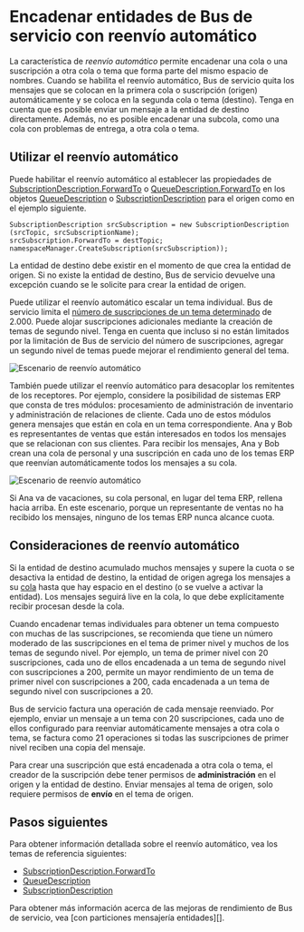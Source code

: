 <properties 
    pageTitle="Reenvío automático Bus de servicios de mensajería entidades | Microsoft Azure"
    description="Cómo encadenar una suscripción a otra cola o tema o cola."
    services="service-bus"
    documentationCenter="na"
    authors="sethmanheim"
    manager="timlt"
    editor="" /> 
<tags 
    ms.service="service-bus"
    ms.devlang="na"
    ms.topic="article"
    ms.tgt_pltfrm="na"
    ms.workload="na"
    ms.date="09/29/2016"
    ms.author="sethm" />

# <a name="chaining-service-bus-entities-with-auto-forwarding"></a>Encadenar entidades de Bus de servicio con reenvío automático

La característica de *reenvío automático* permite encadenar una cola o una suscripción a otra cola o tema que forma parte del mismo espacio de nombres. Cuando se habilita el reenvío automático, Bus de servicio quita los mensajes que se colocan en la primera cola o suscripción (origen) automáticamente y se coloca en la segunda cola o tema (destino). Tenga en cuenta que es posible enviar un mensaje a la entidad de destino directamente. Además, no es posible encadenar una subcola, como una cola con problemas de entrega, a otra cola o tema.

## <a name="using-auto-forwarding"></a>Utilizar el reenvío automático

Puede habilitar el reenvío automático al establecer las propiedades de [SubscriptionDescription.ForwardTo][] o [QueueDescription.ForwardTo][] en los objetos [QueueDescription][] o [SubscriptionDescription][] para el origen como en el ejemplo siguiente.

```
SubscriptionDescription srcSubscription = new SubscriptionDescription (srcTopic, srcSubscriptionName);
srcSubscription.ForwardTo = destTopic;
namespaceManager.CreateSubscription(srcSubscription));
```

La entidad de destino debe existir en el momento de que crea la entidad de origen. Si no existe la entidad de destino, Bus de servicio devuelve una excepción cuando se le solicite para crear la entidad de origen.

Puede utilizar el reenvío automático escalar un tema individual. Bus de servicio limita el [número de suscripciones de un tema determinado](service-bus-quotas.md) de 2.000. Puede alojar suscripciones adicionales mediante la creación de temas de segundo nivel. Tenga en cuenta que incluso si no están limitados por la limitación de Bus de servicio del número de suscripciones, agregar un segundo nivel de temas puede mejorar el rendimiento general del tema.

![Escenario de reenvío automático][0]

También puede utilizar el reenvío automático para desacoplar los remitentes de los receptores. Por ejemplo, considere la posibilidad de sistemas ERP que consta de tres módulos: procesamiento de administración de inventario y administración de relaciones de cliente. Cada uno de estos módulos genera mensajes que están en cola en un tema correspondiente. Ana y Bob es representantes de ventas que están interesados en todos los mensajes que se relacionan con sus clientes. Para recibir los mensajes, Ana y Bob crean una cola de personal y una suscripción en cada uno de los temas ERP que reenvían automáticamente todos los mensajes a su cola.

![Escenario de reenvío automático][1]

Si Ana va de vacaciones, su cola personal, en lugar del tema ERP, rellena hacia arriba. En este escenario, porque un representante de ventas no ha recibido los mensajes, ninguno de los temas ERP nunca alcance cuota.

## <a name="auto-forwarding-considerations"></a>Consideraciones de reenvío automático

Si la entidad de destino acumulado muchos mensajes y supere la cuota o se desactiva la entidad de destino, la entidad de origen agrega los mensajes a su [cola](service-bus-dead-letter-queues.md) hasta que hay espacio en el destino (o se vuelve a activar la entidad). Los mensajes seguirá live en la cola, lo que debe explícitamente recibir procesan desde la cola.

Cuando encadenar temas individuales para obtener un tema compuesto con muchas de las suscripciones, se recomienda que tiene un número moderado de las suscripciones en el tema de primer nivel y muchos de los temas de segundo nivel. Por ejemplo, un tema de primer nivel con 20 suscripciones, cada uno de ellos encadenada a un tema de segundo nivel con suscripciones a 200, permite un mayor rendimiento de un tema de primer nivel con suscripciones a 200, cada encadenada a un tema de segundo nivel con suscripciones a 20.

Bus de servicio factura una operación de cada mensaje reenviado. Por ejemplo, enviar un mensaje a un tema con 20 suscripciones, cada uno de ellos configurado para reenviar automáticamente mensajes a otra cola o tema, se factura como 21 operaciones si todas las suscripciones de primer nivel reciben una copia del mensaje.

Para crear una suscripción que está encadenada a otra cola o tema, el creador de la suscripción debe tener permisos de **administración** en el origen y la entidad de destino. Enviar mensajes al tema de origen, solo requiere permisos de **envío** en el tema de origen.

## <a name="next-steps"></a>Pasos siguientes

Para obtener información detallada sobre el reenvío automático, vea los temas de referencia siguientes:

- [SubscriptionDescription.ForwardTo][]
- [QueueDescription][]
- [SubscriptionDescription][]

Para obtener más información acerca de las mejoras de rendimiento de Bus de servicio, vea [con particiones mensajería entidades][].

  [QueueDescription.ForwardTo]: https://msdn.microsoft.com/library/azure/microsoft.servicebus.messaging.queuedescription.forwardto.aspx
  [SubscriptionDescription.ForwardTo]: https://msdn.microsoft.com/library/azure/microsoft.servicebus.messaging.subscriptiondescription.forwardto.aspx
  [QueueDescription]: https://msdn.microsoft.com/library/azure/microsoft.servicebus.messaging.queuedescription.aspx
  [SubscriptionDescription]: https://msdn.microsoft.com/library/azure/microsoft.servicebus.messaging.subscriptiondescription.aspx
  [0]: ./media/service-bus-auto-forwarding/IC628631.gif
  [1]: ./media/service-bus-auto-forwarding/IC628632.gif
  [Entidades de mensajería divididas]: service-bus-partitioning.md